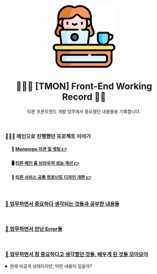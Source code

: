 <div align="center">
  <img width="200px;" src="./images/work-icon.png"/>
</div>
<h1 align="center">👩🏻‍💻 [TMON] Front-End Working Record ✍🏻</h1>
<div align="center">티몬 프론트엔드 개발 업무에서 중요했던 내용들을 기록합니다.</div>

<br />
<br />

### 👩🏻‍💻 메인으로 진행했던 프로젝트 이야기

<div style="margin-left: 20px;">
  <h4>📁 <a href="https://github.com/mireyhgnay/fe-monorepo">Monorepo 이관 및 셋팅 👉</a></h4>
  <h4>🖥️ <a href="https://github.com/mireyhgnay/browser-performance-upgrade">티몬 메인 홈 브라우저 성능 개선 👉</a></h4>
  <h4>🎨 <a href="https://hyerimiya.notion.site/5975ea18cc0b46a0b6aab69af82027a6?pvs=4">티몬 서비스 공통 컴포넌트 디자인 개편 👉</a></h4>
</div>

<br />

### [📝 업무하면서 중요하다 생각되는 것들과 공부한 내용들](https://github.com/mireyhgnay/fe-working-record/blob/main/Study/README.md)

<br />

### [🚨 업무하면서 만난 Error들](https://github.com/mireyhgnay/fe-working-record/blob/main/Error/README.md)

<br />

### [🙏 업무하면서 참 중요하다고 생각했던 것들, 배우게 된 것들 모아모아](https://hyerimiya.notion.site/ab02ec2b977843ca9d7f801733f727a6?v=dfaf67d1c96247a4bf76f570291ecd8e&pvs=4)

<details>
  <summary>현재 비공개 상태이지만, 어떤 내용이 있을까?</summary>
  <img width="400px;" src="./images/record.png"/>
</details>
